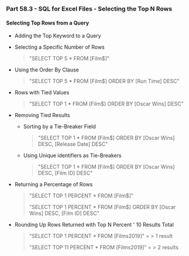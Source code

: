 ### Part 58.3 - SQL for Excel Files - Selecting the Top N Rows

#### Selecting Top Rows from a Query

- Adding the Top Keyword to a Query

- Selecting a Specific Number of Rows

  > "SELECT TOP 5 * FROM [Film$]"

- Using the Order By Clause

  > "SELECT TOP 5 * FROM [Film$] ORDER BY [Run Time] DESC"

- Rows with Tied Values

  > "SELECT TOP 1 * FROM [Film$] ORDER BY [Oscar Wins] DESC"
  
- Removing Tied Results

  - Sorting by a Tie-Breaker Field

    > "SELECT TOP 1 * FROM [Film$] ORDER BY [Oscar Wins] DESC, [Release Date] DESC"

  - Using Unique identifiers as Tie-Breakers

    > "SELECT TOP 1 * FROM [Film$] ORDER BY [Oscar Wins] DESC, [Film ID] DESC"

- Returning a Percentage of Rows

  > "SELECT TOP 1 PERCENT * FROM [Film$]"
  >
  > "SELECT TOP 1 PERCENT  * FROM [Film$] ORDER BY [Oscar Wins] DESC, [Film ID] DESC"

- Rounding Up Rows Returned with Top N Percent ' 10 Results Total

  > "SELECT TOP 1 PERCENT * FROM [Films2019]"  = > 1 result
  >
  > "SELECT TOP 11 PERCENT * FROM [Films2019]" = > 2 results
